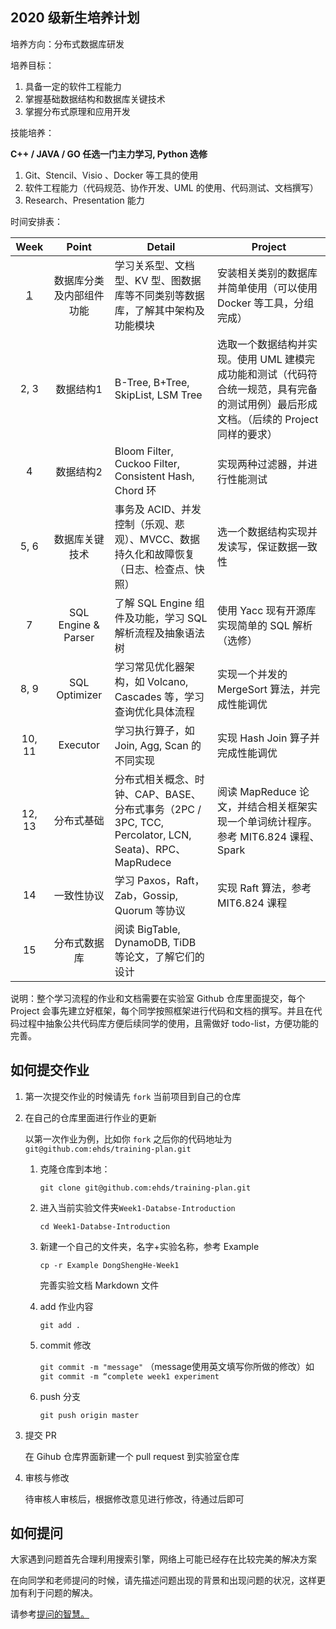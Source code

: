 ## 2020 级新生培养计划

培养方向：分布式数据库研发

培养目标：

1. 具备一定的软件工程能力
2. 掌握基础数据结构和数据库关键技术
3. 掌握分布式原理和应用开发

技能培养：

 **C++ / JAVA / GO 任选一门主力学习, Python 选修**

1. Git、Stencil、Visio 、Docker 等工具的使用
2. 软件工程能力（代码规范、协作开发、UML 的使用、代码测试、文档撰写）
3. Research、Presentation 能力

时间安排表：

| Week | Point | Detail | Project |
| :--: | :--: | -- | -- |
| [1](./Week1-Database-Introduction) | 数据库分类及内部组件功能 | 学习关系型、文档型、KV 型、图数据库等不同类别等数据库，了解其中架构及功能模块 | 安装相关类别的数据库并简单使用（可以使用 Docker 等工具，分组完成） |
| 2, 3 | 数据结构1 | B-Tree, B+Tree, SkipList, LSM Tree  | 选取一个数据结构并实现。使用 UML 建模完成功能和测试（代码符合统一规范，具有完备的测试用例）最后形成文档。（后续的 Project 同样的要求） |
| 4 | 数据结构2 | Bloom Filter, Cuckoo Filter, Consistent Hash, Chord 环  | 实现两种过滤器，并进行性能测试 |
| 5, 6 | 数据库关键技术 | 事务及 ACID、并发控制（乐观、悲观）、MVCC、数据持久化和故障恢复（日志、检查点、快照） | 选一个数据结构实现并发读写，保证数据一致性 |
| 7 | SQL Engine & Parser | 了解 SQL Engine 组件及功能，学习 SQL 解析流程及抽象语法树  | 使用 Yacc 现有开源库实现简单的 SQL 解析（选修） |
| 8, 9 | SQL Optimizer  | 学习常见优化器架构，如 Volcano, Cascades 等，学习查询优化具体流程 | 实现一个并发的 MergeSort 算法，并完成性能调优 |
| 10, 11 | Executor | 学习执行算子，如 Join, Agg, Scan 的不同实现 | 实现 Hash Join 算子并完成性能调优 |
| 12, 13 | 分布式基础 | 分布式相关概念、时钟、CAP、BASE、分布式事务（2PC / 3PC, TCC, Percolator, LCN, Seata)、RPC、MapRudece | 阅读 MapReduce 论文，并结合相关框架实现一个单词统计程序。参考 MIT6.824 课程、Spark |
| 14 | 一致性协议 | 学习 Paxos，Raft，Zab，Gossip, Quorum 等协议 | 实现 Raft 算法，参考 MIT6.824 课程  |
| 15 | 分布式数据库 | 阅读 BigTable, DynamoDB, TiDB 等论文，了解它们的设计 | |


说明：整个学习流程的作业和文档需要在实验室 Github 仓库里面提交，每个 Project 会事先建立好框架，每个同学按照框架进行代码和文档的撰写。并且在代码过程中抽象公共代码库方便后续同学的使用，且需做好 todo-list，方便功能的完善。


## 如何提交作业

1. 第一次提交作业的时候请先 `fork` 当前项目到自己的仓库

2. 在自己的仓库里面进行作业的更新

   以第一次作业为例，比如你 `fork` 之后你的代码地址为 `git@github.com:ehds/training-plan.git`

   1. 克隆仓库到本地：

      `git clone git@github.com:ehds/training-plan.git`

   2. 进入当前实验文件夹`Week1-Databse-Introduction`

      `cd Week1-Databse-Introduction`

   3. 新建一个自己的文件夹，名字+实验名称，参考 Example

      `cp -r Example DongShengHe-Week1`

      完善实验文档 Markdown 文件

   4. add 作业内容

      `git add .`

   5. commit 修改

      `git commit -m "message"` （message使用英文填写你所做的修改）如 `git commit -m “complete week1 experiment`

   6. push 分支

      `git push origin master`

3. 提交 PR

   在 Gihub 仓库界面新建一个 pull request 到实验室仓库

4. 审核与修改

   待审核人审核后，根据修改意见进行修改，待通过后即可

## 如何提问

大家遇到问题首先合理利用搜索引擎，网络上可能已经存在比较完美的解决方案

在向同学和老师提问的时候，请先描述问题出现的背景和出现问题的状况，这样更加有利于问题的解决。

请参考[提问的智慧。](https://github.com/ryanhanwu/How-To-Ask-Questions-The-Smart-Way/blob/master/README-zh_CN.md)